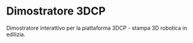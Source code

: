 # Dimostratore 3DCP

Dimostratore interattivo per la piattaforma 3DCP - stampa 3D robotica in edilizia.
